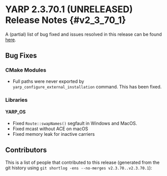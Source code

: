 YARP 2.3.70.1 (UNRELEASED) Release Notes                            {#v2_3_70_1}
========================================


A (partial) list of bug fixed and issues resolved in this release can be found
[here](https://github.com/robotology/yarp/issues?q=label%3A%22Fixed+in%3A+YARP+v2.3.70.1%22).

Bug Fixes
---------

### CMake Modules

* Full paths were never exported by `yarp_configure_external_installation`
  command. This has been fixed.

### Libraries

#### YARP_OS

* Fixed `Route::swapNames()` segfault in Windows and MacOS.
* Fixed mcast without ACE on macOS
* Fixed memory leak for inactive carriers

Contributors
------------

This is a list of people that contributed to this release (generated from the
git history using `git shortlog -ens --no-merges v2.3.70..v2.3.70.1`):

```
```
